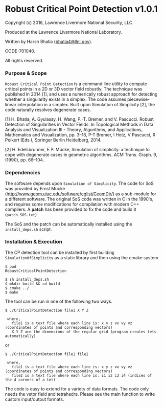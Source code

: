 # Robust Critical Point Detection v1.0.1

Copyright (c) 2016, Lawrence Livermore National Security, LLC.

Produced at the Lawrence Livermore National Laboratory.

Written by Harsh Bhatia (bhatia4@llnl.gov).

CODE-701040.

All rights reserved.

### Purpose & Scope

`Robust Critical Point Detection` is a command line utility to compute critical points in a 2D or 3D vector field robustly. The technique was published in 2014 [1], and uses a numerically robust approach for detecting whether a singularity exists in a simplex. The code assumes piecewise-linear interpolation in a simplex. Built upon Simulation of Simplicity [2], the code naturally resolves degenerate cases.

[1] H. Bhatia, A. Gyulassy, H. Wang, P.-T. Bremer, and V. Pascucci. Robust Detection of Singularities in Vector Fields. In Topological Methods in Data Analysis and Visualization III - Theory, Algorithms, and Applications, Mathematics and Visualization, pp. 3–18, P-T Bremer, I Hotz, V Pascucci, R Peikert (Eds.), Springer Berlin Heidelberg, 2014.

[2] H. Edelsbrunner, E.P. Mücke, Simulation of simplicity: a technique to cope with degenerate
cases in geometric algorithms. ACM Trans. Graph. 9, (1990), pp. 66–104.

### Dependencies

The software depends upon `Simulation of Simplicity`. The code for SoS was provided by Ernst Mücke (<http://www.geom.uiuc.edu/software/cglist/GeomDir/>) as a sub-module for a different software. The original SoS code was written in C in the 1990's, and requires some modifications for compilation with modern C++ compilers. A **patch** has been provided to fix the code and build it (`patch_SOS.txt`)

The SoS and the patch can be automatically installed using the `install_deps.sh` script.

### Installation & Execution

The CP detection tool can be installed by first building `SimulationOfSimplicity` as a static library and then using the cmake system.

```
$ pwd
RobustCriticalPointDetection

$ sh install_deps.sh
$ mkdir build && cd build
$ cmake ../
$ make
```

The tool can be run in one of the following two ways.

```
$ ./CriticalPointDetection file1 X Y Z

 where,
   file1 is a text file where each line is: x y z vx vy vz (coordinates of points and corresponding vectors)
   X Y Z are the dimensions of the regular grid (program creates tets automatically)
```

or 

```
$ ./CriticalPointDetection file1 file2

 where,
   file1 is a text file where each line is: x y z vx vy vz (coordinates of points and corresponding vectors)
   file2 is a text file where each line is: i1 i2 i3 i4 (indices of the 4 corners of a tet)
```

The code is easy to extend for a variety of data formats. The code only needs the vetor field and tetrahedra. Please see the main function to write custom input/output formats.
